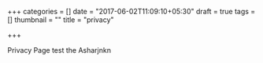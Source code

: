 +++
categories = []
date = "2017-06-02T11:09:10+05:30"
draft = true
tags = []
thumbnail = ""
title = "privacy"

+++

Privacy Page test the  Asharjnkn